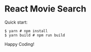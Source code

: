 # React Movie Search

Quick start:

```
$ yarn # npm install
$ yarn build # npm run build
```

Happy Coding!
